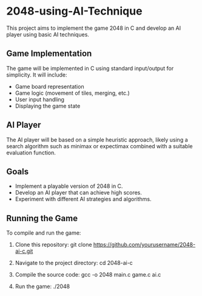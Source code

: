 # 2048-using-AI-Technique

This project aims to implement the game 2048 in C and develop an AI player using basic AI techniques.

## Game Implementation

The game will be implemented in C using standard input/output for simplicity. It will include:

- Game board representation
- Game logic (movement of tiles, merging, etc.)
- User input handling
- Displaying the game state

## AI Player

The AI player will be based on a simple heuristic approach, likely using a search algorithm such as minimax or expectimax combined with a suitable evaluation function.

## Goals

- Implement a playable version of 2048 in C.
- Develop an AI player that can achieve high scores.
- Experiment with different AI strategies and algorithms.

## Running the Game

To compile and run the game:

1. Clone this repository:
   git clone https://github.com/yourusername/2048-ai-c.git
   
2. Navigate to the project directory:
   cd 2048-ai-c

3. Compile the source code:
   gcc -o 2048 main.c game.c ai.c

4. Run the game:
   ./2048
